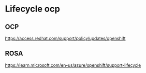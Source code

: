 # Lifecycle ocp

## OCP
https://access.redhat.com/support/policy/updates/openshift  

## ROSA
https://learn.microsoft.com/en-us/azure/openshift/support-lifecycle  
